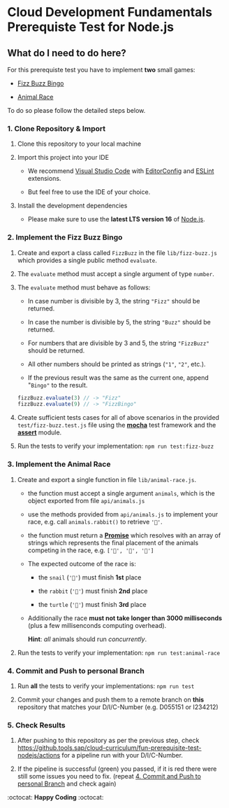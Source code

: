 # Cloud Development Fundamentals Prerequiste Test for Node.js

## What do I need to do here?

For this prerequiste test you have to implement **two** small games:

- [Fizz Buzz Bingo](#2-implement-the-fizz-buzz-bingo)

- [Animal Race](#3-implement-the-animal-race)

To do so please follow the detailed steps below.

### 1. Clone Repository & Import

1. Clone this repository to your local machine

1. Import this project into your IDE

    - We recommend [Visual Studio Code](https://code.visualstudio.com/) with [EditorConfig](https://marketplace.visualstudio.com/items?itemName=EditorConfig.EditorConfig) and [ESLint](https://marketplace.visualstudio.com/items?itemName=dbaeumer.vscode-eslint) extensions.

    - But feel free to use the IDE of your choice.

1. Install the development dependencies

    - Please make sure to use the **latest LTS version 16** of [Node.js](https://nodejs.org/en/).

### 2. Implement the Fizz Buzz Bingo

1. Create and export a class called `FizzBuzz` in the file `lib/fizz-buzz.js` which provides a single public method `evaluate`.

1. The `evaluate` method must accept a single argument of type `number`.

1. The `evaluate` method must behave as follows:

    - In case number is divisible by 3, the string `"Fizz"` should be returned.

    - In case the number is divisible by 5, the string `"Buzz"` should be returned.

    - For numbers that are divisible by 3 and 5, the string `"FizzBuzz"` should be returned.

    - All other numbers should be printed as strings (`"1"`, `"2"`, etc.).

    - If the previous result was the same as the current one, append "`Bingo"` to the result.

    ```javascript
    fizzBuzz.evaluate(3) // -> "Fizz"
    fizzBuzz.evaluate(9) // -> "FizzBingo"
    ```

1. Create sufficient tests cases for all of above scenarios in the provided `test/fizz-buzz.test.js` file using the **[mocha](https://mochajs.org)** test framework and the **[assert](https://nodejs.org/dist/latest-v16.x/docs/api/assert.html#assert)** module.

1. Run the tests to verify your implementation: `npm run test:fizz-buzz`

### 3. Implement the Animal Race
1. Create and export a single function in file `lib/animal-race.js`.

    - the function must accept a single argument `animals`, which is the object exported from file `api/animals.js`

    - use the methods provided from `api/animals.js` to implement your race, e.g. call `animals.rabbit()` to retrieve `'🐇'`.

    - the function must return a **[Promise](https://developer.mozilla.org/en-US/docs/Web/JavaScript/Reference/Global_Objects/Promise)** which resolves with an array of strings which represents the final placement of the animals competing in the race, e.g. `['🐇', '🐢', '🐌']`

    - The expected outcome of the race is:

      - the `snail` (`'🐌'`) must finish **1st** place

      - the `rabbit` (`'🐇'`) must finish **2nd** place

      - the `turtle` (`'🐢'`) must finish **3rd** place

    - Additionally the race **must not take longer than 3000 milliseconds** (plus a few millisenconds computing overhead).

      **Hint**: *all* animals should run *concurrently*.

1. Run the tests to verify your implementation: `npm run test:animal-race`

### 4. Commit and Push to personal Branch

1. Run **all** the tests to verify your implementations: `npm run test`

2. Commit your changes and push them to a remote branch on **this** repository that matches your D/I/C-Number (e.g. D055151 or I234212)

### 5. Check Results

1. After pushing to this repository as per the previous step, check https://github.tools.sap/cloud-curriculum/fun-prerequisite-test-nodejs/actions for a pipeline run with your D/I/C-Number.

1. If the pipeline is successful (green) you passed, if it is red there were still some issues you need to fix.
(repeat [4. Commit and Push to personal Branch](#4-commit-and-push-to-personal-branch) and check again)

:octocat: **Happy Coding** :octocat:
